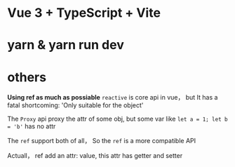 # Vue 3 + TypeScript + Vite

# yarn & yarn run dev

# others 

**Using ref as much as possiable**
`reactive` is core api in vue， but It has a fatal shortcoming: 'Only suitable for the object'

The `Proxy` api proxy the attr of some obj, but some var like `let a = 1; let b = 'b'` has no attr

The `ref` support both of all， So the `ref` is a more compatible API

Actuall， ref add an attr: value, this attr has getter and setter